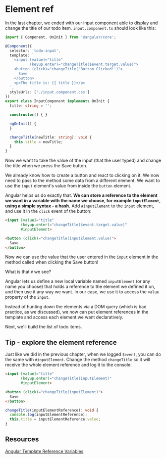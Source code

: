 # Element ref

In the last chapter, we ended with our input component able to display and change the title of our todo item. `input.component.ts` should look like this:

```ts
import { Component, OnInit } from '@angular/core';

@Component({
  selector: 'todo-input',
  template: `
    <input [value]="title"
           (keyup.enter)="changeTitle($event.target.value)">
    <button (click)="changeTitle('Button Clicked!')">
      Save
    </button>
    <p>The title is: {{ title }}</p>
  `,
  styleUrls: ['./input.component.css']
})
export class InputComponent implements OnInit {
  title: string = '';

  constructor() { }

  ngOnInit() {
  }

  changeTitle(newTitle: string): void {
    this.title = newTitle;
  }
}
```

Now we want to take the value of the input (that the user typed) and change the title when we press the Save button.

We already know how to create a button and react to clicking on it. We now need to pass to the method some data from a different element. We want to use the `input` element's value from inside the `button` element.

Angular helps us do exactly that. **We can store a reference to the element we want in a variable with the name we choose, for example `inputElement`, using a simple syntax - a hash.** Add `#inputElement` to the `input` element, and use it in the `click` event of the button:

```html
<input [value]="title"
       (keyup.enter)="changeTitle($event.target.value)"
       #inputElement>

<button (click)="changeTitle(inputElement.value)">
  Save
</button>
```

Now we can use the value that the user entered in the `input` element in the method called when clicking the Save button!

What is that `#` we see?

Angular lets us define a new local variable named `inputElement` \(or any name you choose\) that holds a reference to the element we defined it on, and then use it any way we want. In our case, we use it to access the `value` property of the `input`.

Instead of hunting down the elements via a DOM query \(which is bad practice, as we discussed\), we now can put element references in the template and access each element we want declaratively.

Next, we'll build the list of todo items.

## Tip - explore the element reference

Just like we did in the previous chapter, when we logged `$event`, you can do the same with `#inputElement`. Change the method `changeTitle` so it will receive the whole element reference and log it to the console:

```html
<input [value]="title"
       (keyup.enter)="changeTitle(inputElement)"
       #inputElement>

<button (click)="changeTitle(inputElement)">
  Save
</button>
```

```ts
changeTitle(inputElementReference): void {
  console.log(inputElementReference);
  this.title = inputElementReference.value;
}

```

## Resources

[Angular Template Reference Variables](https://angular.io/guide/template-syntax#template-reference-variables--var-)

